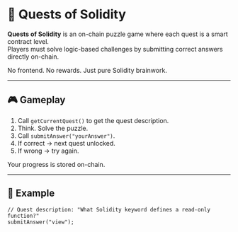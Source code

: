 # 🧩 Quests of Solidity     
     
**Quests of Solidity** is an on-chain puzzle game where each quest is a smart contract level.     
Players must solve logic-based challenges by submitting correct answers directly on-chain.  
        
No frontend. No rewards. Just pure Solidity brainwork.    
     
---      
      
## 🎮 Gameplay  
    
1. Call `getCurrentQuest()` to get the quest description.    
2. Think. Solve the puzzle.   
3. Call `submitAnswer("yourAnswer")`.    
4. If correct → next quest unlocked.   
5. If wrong → try again.   
    
Your progress is stored on-chain.   
  
---    
   
## 🔐 Example
  
```solidity  
// Quest description: "What Solidity keyword defines a read-only function?"
submitAnswer("view");
